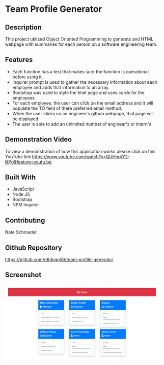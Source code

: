 # Team Profile Generator

## Description
This project utilized Object Oriented Programming to generate and HTML webpage with summaries for each person on a software engineering team.

## Features
* Each function has a test that makes sure the function is operational before using it.
* Inquirer prompt is used to gather the necessary information about each employee and adds that information to an array.
* Bootstrap was used to style the html page and uses cards for the employees.
* For each employee, the user can click on the email address and it will populate the TO field of there preferred email method.
* When the user clicks on an engineer's github webpage, that page will be displayed.
* The user is able to add an unlimited number of engineer's or intern's

## Demonstration Video
To view a demonstration of how this application works please click on this YouTube link https://www.youtube.com/watch?v=QUHm4Y2-NPg&feature=youtu.be.

## Built With
* JavaScript
* Node.JS
* Bootstrap
* NPM Inquirer

## Contributing
Nate Schroeder

## Github Repository
https://github.com/n8dogg59/team-profile-generator

## Screenshot
![html page screenshot](./screenshot/html-screenshot.jpg)
